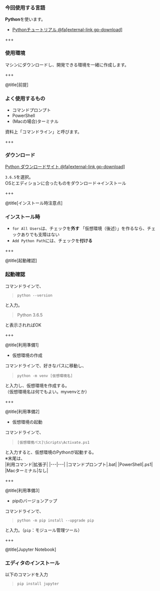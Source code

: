 ### 今回使用する言語
**Python**を使います。
* [Pythonチュートリアル @fa[external-link gp-download]](https://docs.python.jp/3/tutorial/index.html)

+++

### 使用環境
マシンにダウンロードし、開発できる環境を一緒に作成します。

+++

@title[前提]
### よく使用するもの

* コマンドプロンプト
* PowerShell
* (Macの場合)ターミナル

資料上「コマンドライン」と呼びます。

+++

### ダウンロード
[Python ダウンロードサイト @fa[external-link gp-download]](https://www.python.org/downloads/release/python-365/)

`3.6.5`を選択。  
OSとエディションに合ったものをダウンロード→インストール

+++

@title[インストール時注意点]

### インストール時

* `for All Users`は、チェックを**外す**
「仮想環境（後述）」を作るなら、チェックありでも支障はない
* `Add Python Path`には、チェックを**付ける**

+++

@title[起動確認]

### 起動確認
コマンドラインで、

> `python --version`

と入力。

> Python 3.6.5

と表示されればOK

+++

@title[利用準備1]

* 仮想環境の作成

コマンドラインで、好きなパスに移動し、

> `python -m venv [仮想環境名]`

と入力し、仮想環境を作成する。  
（仮想環境名は何でもよい。myvenvとか）  

+++

@title[利用準備2]

* 仮想環境の起動

コマンドラインで、

> `[仮想環境パス]\Scripts\Activate.ps1`

と入力すると、仮想環境のPythonが起動する。  
※末尾は、  
|利用コマンド|拡張子|
|---|---|
|コマンドプロンプト|.bat|
|PowerShell|.ps1|
|Macターミナル|なし|

+++

@title[利用準備3]

* pipのバージョンアップ  

コマンドラインで、

> `python -m pip install --upgrade pip`

と入力。（`pip`：モジュール管理ツール）

+++

@title[Jupyter Notebook]
### エディタのインストール
以下のコマンドを入力

> `pip install jupyter`


